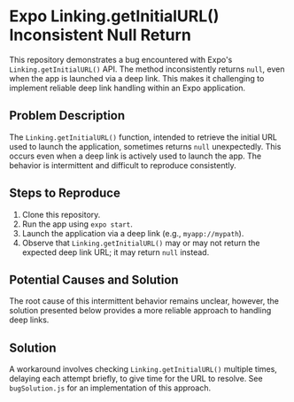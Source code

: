 # Expo Linking.getInitialURL() Inconsistent Null Return

This repository demonstrates a bug encountered with Expo's `Linking.getInitialURL()` API.  The method inconsistently returns `null`, even when the app is launched via a deep link. This makes it challenging to implement reliable deep link handling within an Expo application.

## Problem Description

The `Linking.getInitialURL()` function, intended to retrieve the initial URL used to launch the application, sometimes returns `null` unexpectedly. This occurs even when a deep link is actively used to launch the app. The behavior is intermittent and difficult to reproduce consistently.

## Steps to Reproduce

1. Clone this repository.
2. Run the app using `expo start`.
3. Launch the application via a deep link (e.g., `myapp://mypath`).
4. Observe that `Linking.getInitialURL()` may or may not return the expected deep link URL; it may return `null` instead.

## Potential Causes and Solution

The root cause of this intermittent behavior remains unclear, however, the solution presented below provides a more reliable approach to handling deep links.

## Solution

A workaround involves checking `Linking.getInitialURL()` multiple times, delaying each attempt briefly, to give time for the URL to resolve.  See `bugSolution.js` for an implementation of this approach.